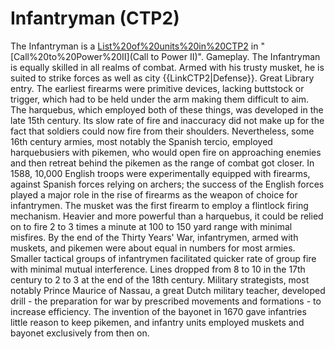 # Infantryman (CTP2)

The Infantryman is a [List%20of%20units%20in%20CTP2](unit) in "[Call%20to%20Power%20II](Call to Power II)".
Gameplay.
The Infantryman is equally skilled in all realms of combat. Armed with his trusty musket, he is suited to strike forces as well as city {{LinkCTP2|Defense}}.
Great Library entry.
The earliest firearms were primitive devices, lacking buttstock or trigger, which had to be held under the arm making them difficult to aim. The harquebus, which employed both of these things, was developed in the late 15th century. Its slow rate of fire and inaccuracy did not make up for the fact that soldiers could now fire from their shoulders. Nevertheless, some 16th century armies, most notably the Spanish tercio, employed harquebusiers with pikemen, who would open fire on approaching enemies and then retreat behind the pikemen as the range of combat got closer. In 1588, 10,000 English troops were experimentally equipped with firearms, against Spanish forces relying on archers; the success of the English forces played a major role in the rise of firearms as the weapon of choice for infantrymen.
The musket was the first firearm to employ a flintlock firing mechanism. Heavier and more powerful than a harquebus, it could be relied on to fire 2 to 3 times a minute at 100 to 150 yard range with minimal misfires. By the end of the Thirty Years' War, infantrymen, armed with muskets, and pikemen were about equal in numbers for most armies. Smaller tactical groups of infantrymen facilitated quicker rate of group fire with minimal mutual interference. Lines dropped from 8 to 10 in the 17th century to 2 to 3 at the end of the 18th century. Military strategists, most notably Prince Maurice of Nassau, a great Dutch military teacher, developed drill - the preparation for war by prescribed movements and formations - to increase efficiency. The invention of the bayonet in 1670 gave infantries little reason to keep pikemen, and infantry units employed muskets and bayonet exclusively from then on.